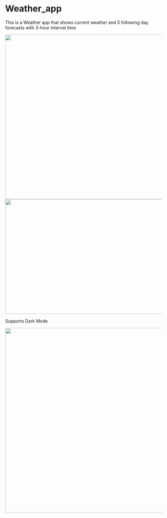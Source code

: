 # Weather_app

This is a Weather app that shows current weather and 5 following day forecasts with 3-hour interval time 

<img src="https://user-images.githubusercontent.com/72808071/137425346-3496052c-f6eb-4481-a93e-8203d1a1f2de.jpg" width="650" height="530">
<img src="https://user-images.githubusercontent.com/72808071/137425668-7760a38c-480c-420c-b9d8-ab02c8d46796.png" width="700" height="370">

Supports Dark Mode

<img src="https://user-images.githubusercontent.com/72808071/137424739-5166c5d1-ec97-4d0e-bd15-e5f3ebb7838c.jpg" width="650" height="595">
